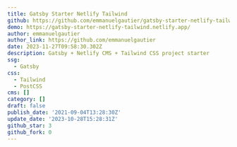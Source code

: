```yaml
---
title: Gatsby Starter Netlify Tailwind
github: https://github.com/emmanuelgautier/gatsby-starter-netlify-tailwind
demo: https://gatsby-starter-netlify-tailwind.netlify.app/
author: emmanuelgautier
author_link: https://github.com/emmanuelgautier
date: 2023-11-27T09:58:30.302Z
description: Gatsby + Netlify CMS + Tailwind CSS project starter
ssg:
  - Gatsby
css:
  - Tailwind
  - PostCSS
cms: []
category: []
draft: false
publish_date: '2021-09-04T13:28:30Z'
update_date: '2023-10-28T15:28:31Z'
github_star: 3
github_fork: 0
---
```

